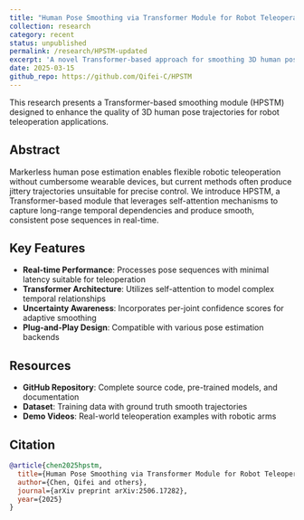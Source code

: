 ```yaml
---
title: "Human Pose Smoothing via Transformer Module for Robot Teleoperation"
collection: research
category: recent
status: unpublished
permalink: /research/HPSTM-updated
excerpt: 'A novel Transformer-based approach for smoothing 3D human pose trajectories in real-time teleoperation, addressing jitter and instability issues in markerless motion capture while maintaining temporal consistency for precise robotic control.'
date: 2025-03-15
github_repo: https://github.com/Qifei-C/HPSTM
---
```


This research presents a Transformer-based smoothing module (HPSTM) designed to enhance the quality of 3D human pose trajectories for robot teleoperation applications.

## Abstract

Markerless human pose estimation enables flexible robotic teleoperation without cumbersome wearable devices, but current methods often produce jittery trajectories unsuitable for precise control. We introduce HPSTM, a Transformer-based module that leverages self-attention mechanisms to capture long-range temporal dependencies and produce smooth, consistent pose sequences in real-time.

## Key Features

- **Real-time Performance**: Processes pose sequences with minimal latency suitable for teleoperation
- **Transformer Architecture**: Utilizes self-attention to model complex temporal relationships
- **Uncertainty Awareness**: Incorporates per-joint confidence scores for adaptive smoothing
- **Plug-and-Play Design**: Compatible with various pose estimation backends

## Resources

- **GitHub Repository**: Complete source code, pre-trained models, and documentation
- **Dataset**: Training data with ground truth smooth trajectories
- **Demo Videos**: Real-world teleoperation examples with robotic arms

## Citation

```bibtex
@article{chen2025hpstm,
  title={Human Pose Smoothing via Transformer Module for Robot Teleoperation},
  author={Chen, Qifei and others},
  journal={arXiv preprint arXiv:2506.17282},
  year={2025}
}
```